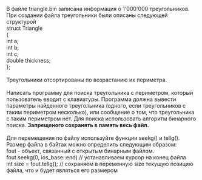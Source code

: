 В файле triangle.bin записана информация о 1'000'000 треугольников.
При создании файла треугольники были описаны следующей структурой<br>
struct Triangle<br>
{<br>
  int a;<br>
  int b;<br>
  int c;<br>
  double thickness;<br>
};<br><br>
Треугольники отсортированы по возрастанию их периметра.
<br><br>
Написать программу для поиска треугольника с периметром, который пользователь вводит с клавиатуры.
Программа должна вывести параметры найденного треугольника (одного, если треугольников с таким периметром несколько),
или сообщение о том, что треугольника с таким периметром нет.
Для поиска использовать алгоритм бинарного поиска.
__Запрещеного сохранять в память весь файл.__
<br><br>
Для перемещения по файлу используйте функции seekg() и tellg().
Размер файла в байтах можно определить следующим образом:<br>
fout - объект, связанный с открытым бинарным файлом.<br>
fout.seekg(0, ios_base::end) // устанавливаем курсор на конец файла<br>
int size = fout.tellg(); // сохраняем в переменную size текущую позицию файла, что и будет являться его размером<br>
